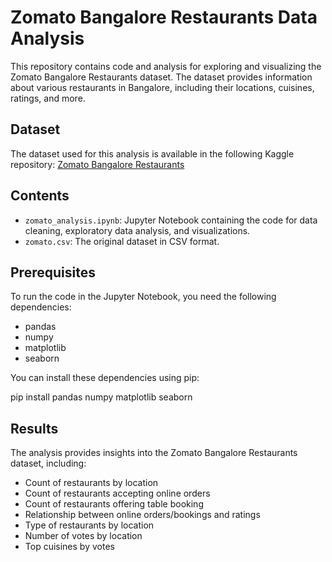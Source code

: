 # Zomato Bangalore Restaurants Data Analysis

This repository contains code and analysis for exploring and visualizing the Zomato Bangalore Restaurants dataset. The dataset provides information about various restaurants in Bangalore, including their locations, cuisines, ratings, and more.

## Dataset

The dataset used for this analysis is available in the following Kaggle repository: [Zomato Bangalore Restaurants](https://www.kaggle.com/himanshupoddar/zomato-bangalore-restaurants)

## Contents

- `zomato_analysis.ipynb`: Jupyter Notebook containing the code for data cleaning, exploratory data analysis, and visualizations.
- `zomato.csv`: The original dataset in CSV format.

## Prerequisites

To run the code in the Jupyter Notebook, you need the following dependencies:

- pandas
- numpy
- matplotlib
- seaborn

You can install these dependencies using pip:

pip install pandas numpy matplotlib seaborn

## Results

The analysis provides insights into the Zomato Bangalore Restaurants dataset, including:

- Count of restaurants by location
- Count of restaurants accepting online orders
- Count of restaurants offering table booking
- Relationship between online orders/bookings and ratings
- Type of restaurants by location
- Number of votes by location
- Top cuisines by votes

